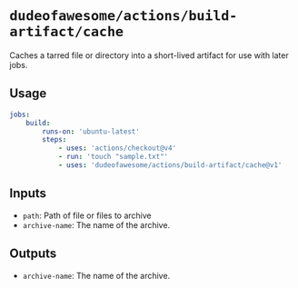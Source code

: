# `dudeofawesome/actions/build-artifact/cache`

Caches a tarred file or directory into a short-lived artifact for use with later jobs.

## Usage

```yaml
jobs:
    build:
        runs-on: 'ubuntu-latest'
        steps:
            - uses: 'actions/checkout@v4'
            - run: 'touch "sample.txt"'
            - uses: 'dudeofawesome/actions/build-artifact/cache@v1'
```

## Inputs

-   `path`: Path of file or files to archive
-   `archive-name`: The name of the archive.

## Outputs

-   `archive-name`: The name of the archive.
